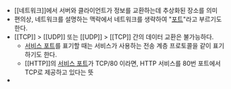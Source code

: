 - [[네트워크]]에서 서버와 클라이언트가 정보를 교환하는데 추상화된 장소를 의미
- 편의상, 네트워크를 설명하는 맥락에서 네트워크를 생략하여 "[포트](Port.md)"라고 부르기도 한다.
- [[TCP]] > [[UDP]] 또는 [[UDP]] > [[TCP]] 간의 데이터 교환은 불가능하다.
	- [서비스 포트](Service_Port.md)를 표기할 때는 서비스가 사용하는 전송 계층 프로토콜을 같이 표기하기도 한다.
	- [[HTTP]]의 [서비스 포트](Service_Port.md)가 TCP/80 이라면, HTTP 서비스를 80번 포트에서 TCP로 제공하고 있다는 뜻
- 